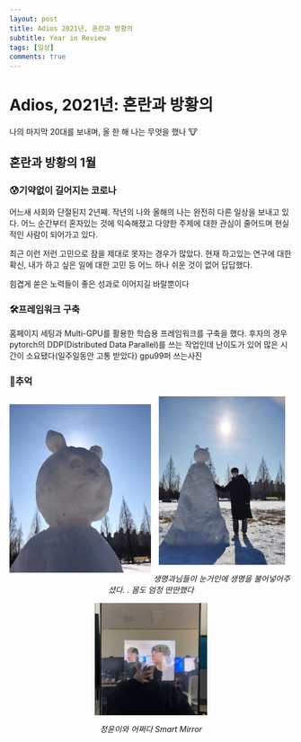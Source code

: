 ```yaml
---
layout: post
title: Adios 2021년, 혼란과 방황의
subtitle: Year in Review
tags: [일상]
comments: true
---
```


# Adios, 2021년: 혼란과 방황의
나의 마지막 20대를 보내며, 올 한 해 나는 무엇을 했나 🐮

## 혼란과 방황의 1월

### 😰기약없이 길어지는 코로나
어느새 사회와 단절된지 2년째. 작년의 나와 올해의 나는 완전히 다른 일상을 보내고 있다. 어느 순간부터 혼자있는 것에 익숙해졌고 다양한 주제에 대한 관심이 줄어드며 현실적인 사람이 되어가고 있다. 
 
최근 이런 저런 고민으로 잠을 제대로 못자는 경우가 많았다. 현재 하고있는 연구에 대한 확신, 내가 하고 싶은 일에 대한 고민 등 어느 하나 쉬운 것이 없어 답답했다. 

힘겹게 쏟은 노력들이 좋은 성과로 이어지길 바랄뿐이다 

### 🛠프레임워크 구축
홈페이지 세팅과 Multi-GPU를 활용한 학습용 프레임워크를 구축을 했다. 후자의 경우 pytorch의 DDP(Distributed Data Parallel)를 쓰는 작업인데 난이도가 있어 많은 시간이 소요됐다(일주일동안 고통 받았다)
gpu99퍼 쓰는사진  

### 👻추억
<center>
<p style="width:50%;height:300px;float:left;overflow:hidden;">
<img alt="1" src="/assets/img/2021_year_review_2.jpg"  style="height:100%;"/>
</p>
<p style="width:50%;height:300px;overflow:hidden;">
<img alt="2" src="/assets/img/2021_year_review_3.jpg"  style="height:100%;"/>
</p>
<em>생명과님들이 눈거인에 생명을 불어넣어주셨다. . 몸도 엄청 딴딴했다</em>
<br>

<p style="width:100%;height:200px;float:left;overflow:hidden;">
<img alt="3" src="/assets/img/2021_year_review.jpg"  style="height:100%;"/>
</p>
<em>정윤이와 어쩌다 Smart Mirror</em>

</center>


##
  
